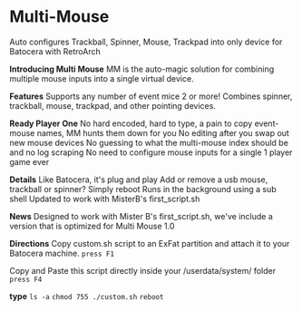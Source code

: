 # Multi-Mouse
Auto configures Trackball, Spinner, Mouse, Trackpad into only device for Batocera with RetroArch

**Introducing Multi Mouse**
MM is the  auto-magic solution for combining multiple mouse inputs into a single virtual device.

**Features**
Supports any number of event mice 2 or more!
Combines spinner, trackball, mouse, trackpad, and other pointing devices.

**Ready Player One**
No hard encoded, hard to type, a pain to copy event-mouse names, MM hunts them down for you
No editing after you swap out new mouse devices
No guessing to what the multi-mouse index should be and no log scraping
No need to configure mouse inputs for a single 1 player game ever

**Details**
Like Batocera, it's plug and play
Add or remove a usb mouse, trackball or spinner? Simply reboot
Runs in the background using a sub shell
Updated to work with MisterB's first_script.sh

**News**
Designed to work with Mister B's first_script.sh, we've include a version that is optimized for Multi Mouse 1.0


**Directions**
Copy custom.sh script to an ExFat partition and attach it to your Batocera machine.
`press F1`

Copy and Paste this script directly inside your /userdata/system/ folder
`press F4`


**type**
`ls -a`
`chmod 755 ./custom.sh`
`reboot`
